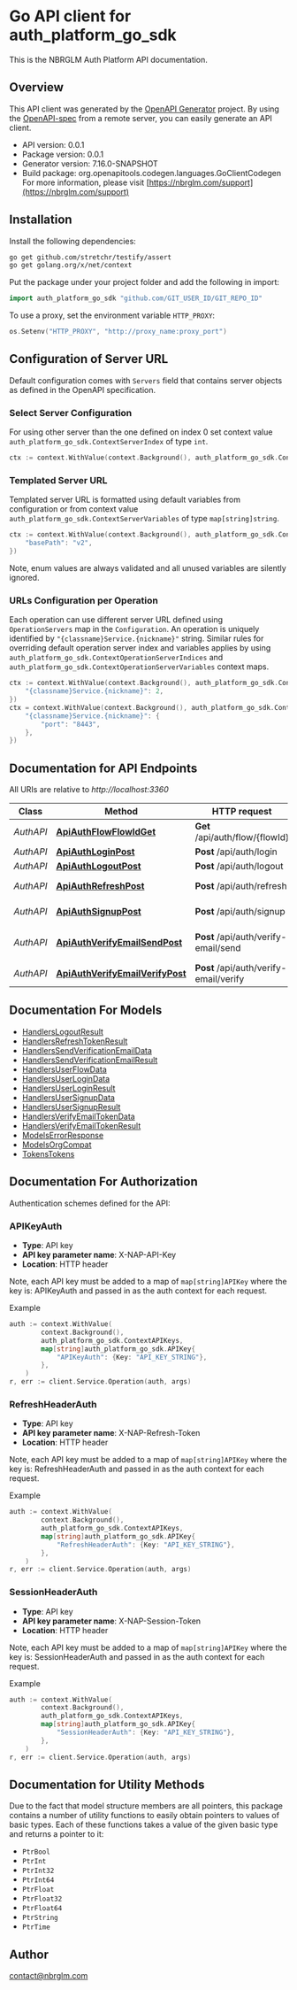# Go API client for auth_platform_go_sdk

This is the NBRGLM Auth Platform API documentation.

## Overview
This API client was generated by the [OpenAPI Generator](https://openapi-generator.tech) project.  By using the [OpenAPI-spec](https://www.openapis.org/) from a remote server, you can easily generate an API client.

- API version: 0.0.1
- Package version: 0.0.1
- Generator version: 7.16.0-SNAPSHOT
- Build package: org.openapitools.codegen.languages.GoClientCodegen
For more information, please visit [https://nbrglm.com/support](https://nbrglm.com/support)

## Installation

Install the following dependencies:

```sh
go get github.com/stretchr/testify/assert
go get golang.org/x/net/context
```

Put the package under your project folder and add the following in import:

```go
import auth_platform_go_sdk "github.com/GIT_USER_ID/GIT_REPO_ID"
```

To use a proxy, set the environment variable `HTTP_PROXY`:

```go
os.Setenv("HTTP_PROXY", "http://proxy_name:proxy_port")
```

## Configuration of Server URL

Default configuration comes with `Servers` field that contains server objects as defined in the OpenAPI specification.

### Select Server Configuration

For using other server than the one defined on index 0 set context value `auth_platform_go_sdk.ContextServerIndex` of type `int`.

```go
ctx := context.WithValue(context.Background(), auth_platform_go_sdk.ContextServerIndex, 1)
```

### Templated Server URL

Templated server URL is formatted using default variables from configuration or from context value `auth_platform_go_sdk.ContextServerVariables` of type `map[string]string`.

```go
ctx := context.WithValue(context.Background(), auth_platform_go_sdk.ContextServerVariables, map[string]string{
	"basePath": "v2",
})
```

Note, enum values are always validated and all unused variables are silently ignored.

### URLs Configuration per Operation

Each operation can use different server URL defined using `OperationServers` map in the `Configuration`.
An operation is uniquely identified by `"{classname}Service.{nickname}"` string.
Similar rules for overriding default operation server index and variables applies by using `auth_platform_go_sdk.ContextOperationServerIndices` and `auth_platform_go_sdk.ContextOperationServerVariables` context maps.

```go
ctx := context.WithValue(context.Background(), auth_platform_go_sdk.ContextOperationServerIndices, map[string]int{
	"{classname}Service.{nickname}": 2,
})
ctx = context.WithValue(context.Background(), auth_platform_go_sdk.ContextOperationServerVariables, map[string]map[string]string{
	"{classname}Service.{nickname}": {
		"port": "8443",
	},
})
```

## Documentation for API Endpoints

All URIs are relative to *http://localhost:3360*

Class | Method | HTTP request | Description
------------ | ------------- | ------------- | -------------
*AuthAPI* | [**ApiAuthFlowFlowIdGet**](docs/AuthAPI.md#apiauthflowflowidget) | **Get** /api/auth/flow/{flowId} | Get User Flow Data
*AuthAPI* | [**ApiAuthLoginPost**](docs/AuthAPI.md#apiauthloginpost) | **Post** /api/auth/login | User Login
*AuthAPI* | [**ApiAuthLogoutPost**](docs/AuthAPI.md#apiauthlogoutpost) | **Post** /api/auth/logout | Logout user
*AuthAPI* | [**ApiAuthRefreshPost**](docs/AuthAPI.md#apiauthrefreshpost) | **Post** /api/auth/refresh | Refresh Token
*AuthAPI* | [**ApiAuthSignupPost**](docs/AuthAPI.md#apiauthsignuppost) | **Post** /api/auth/signup | User Signup
*AuthAPI* | [**ApiAuthVerifyEmailSendPost**](docs/AuthAPI.md#apiauthverifyemailsendpost) | **Post** /api/auth/verify-email/send | Send Verification Email
*AuthAPI* | [**ApiAuthVerifyEmailVerifyPost**](docs/AuthAPI.md#apiauthverifyemailverifypost) | **Post** /api/auth/verify-email/verify | Verify Email Token


## Documentation For Models

 - [HandlersLogoutResult](docs/HandlersLogoutResult.md)
 - [HandlersRefreshTokenResult](docs/HandlersRefreshTokenResult.md)
 - [HandlersSendVerificationEmailData](docs/HandlersSendVerificationEmailData.md)
 - [HandlersSendVerificationEmailResult](docs/HandlersSendVerificationEmailResult.md)
 - [HandlersUserFlowData](docs/HandlersUserFlowData.md)
 - [HandlersUserLoginData](docs/HandlersUserLoginData.md)
 - [HandlersUserLoginResult](docs/HandlersUserLoginResult.md)
 - [HandlersUserSignupData](docs/HandlersUserSignupData.md)
 - [HandlersUserSignupResult](docs/HandlersUserSignupResult.md)
 - [HandlersVerifyEmailTokenData](docs/HandlersVerifyEmailTokenData.md)
 - [HandlersVerifyEmailTokenResult](docs/HandlersVerifyEmailTokenResult.md)
 - [ModelsErrorResponse](docs/ModelsErrorResponse.md)
 - [ModelsOrgCompat](docs/ModelsOrgCompat.md)
 - [TokensTokens](docs/TokensTokens.md)


## Documentation For Authorization


Authentication schemes defined for the API:
### APIKeyAuth

- **Type**: API key
- **API key parameter name**: X-NAP-API-Key
- **Location**: HTTP header

Note, each API key must be added to a map of `map[string]APIKey` where the key is: APIKeyAuth and passed in as the auth context for each request.

Example

```go
auth := context.WithValue(
		context.Background(),
		auth_platform_go_sdk.ContextAPIKeys,
		map[string]auth_platform_go_sdk.APIKey{
			"APIKeyAuth": {Key: "API_KEY_STRING"},
		},
	)
r, err := client.Service.Operation(auth, args)
```

### RefreshHeaderAuth

- **Type**: API key
- **API key parameter name**: X-NAP-Refresh-Token
- **Location**: HTTP header

Note, each API key must be added to a map of `map[string]APIKey` where the key is: RefreshHeaderAuth and passed in as the auth context for each request.

Example

```go
auth := context.WithValue(
		context.Background(),
		auth_platform_go_sdk.ContextAPIKeys,
		map[string]auth_platform_go_sdk.APIKey{
			"RefreshHeaderAuth": {Key: "API_KEY_STRING"},
		},
	)
r, err := client.Service.Operation(auth, args)
```

### SessionHeaderAuth

- **Type**: API key
- **API key parameter name**: X-NAP-Session-Token
- **Location**: HTTP header

Note, each API key must be added to a map of `map[string]APIKey` where the key is: SessionHeaderAuth and passed in as the auth context for each request.

Example

```go
auth := context.WithValue(
		context.Background(),
		auth_platform_go_sdk.ContextAPIKeys,
		map[string]auth_platform_go_sdk.APIKey{
			"SessionHeaderAuth": {Key: "API_KEY_STRING"},
		},
	)
r, err := client.Service.Operation(auth, args)
```


## Documentation for Utility Methods

Due to the fact that model structure members are all pointers, this package contains
a number of utility functions to easily obtain pointers to values of basic types.
Each of these functions takes a value of the given basic type and returns a pointer to it:

* `PtrBool`
* `PtrInt`
* `PtrInt32`
* `PtrInt64`
* `PtrFloat`
* `PtrFloat32`
* `PtrFloat64`
* `PtrString`
* `PtrTime`

## Author

contact@nbrglm.com

